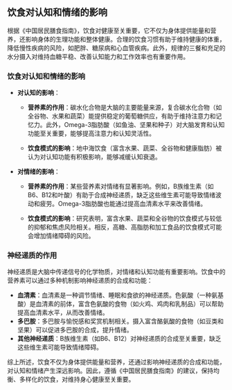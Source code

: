 ## 饮食对认知和情绪的影响

根据《中国居民膳食指南》，饮食对健康至关重要，它不仅为身体提供能量和营养，还影响身体的生理功能和整体健康。合理的饮食习惯有助于维持健康的体重，降低慢性疾病的风险，如肥胖、糖尿病和心血管疾病。此外，规律的三餐和充足的水分摄入对维持血糖平稳、改善认知能力和工作效率也有重要作用。

### 饮食对认知和情绪的影响

- **对认知的影响**：
  
  - **营养素的作用**：碳水化合物是大脑的主要能量来源，复合碳水化合物（如全谷物、水果和蔬菜）能提供稳定的葡萄糖供应，有助于维持注意力和记忆力。此外，Omega-3脂肪酸（如鱼油、坚果和种子）对大脑发育和认知功能至关重要，能够提高注意力和认知灵活性。
  
  - **饮食模式的影响**：地中海饮食（富含水果、蔬菜、全谷物和健康脂肪）被认为对认知功能有积极影响，能够减缓认知衰退。

- **对情绪的影响**：
  
  - **营养素的作用**：某些营养素对情绪有显著影响。例如，B族维生素（如B6、B12和叶酸）有助于合成神经递质，缺乏这些维生素可能导致情绪波动和疲劳。Omega-3脂肪酸也能通过提高血清素水平来改善情绪。
  
  - **饮食模式的影响**：研究表明，富含水果、蔬菜和全谷物的饮食模式与较低的抑郁和焦虑风险相关。相反，高糖、高脂肪和加工食品的饮食模式可能会增加情绪障碍的风险。

### 神经递质的作用

神经递质是大脑中传递信号的化学物质，对情绪和认知功能有重要影响。饮食中的营养素可以通过多种机制影响神经递质的合成和功能：

- **血清素**：血清素是一种调节情绪、睡眠和食欲的神经递质。色氨酸（一种氨基酸）是血清素的前体，富含色氨酸的食物（如火鸡、鸡肉和乳制品）可以帮助提高血清素水平，从而改善情绪。
- **多巴胺**：多巴胺与愉悦感和奖赏机制相关。摄入富含酪氨酸的食物（如豆类和坚果）可以促进多巴胺的合成，提升情绪。
- **其他神经递质**：B族维生素（如B6、B12）对神经递质的合成至关重要，缺乏这些维生素可能导致情绪障碍。

综上所述，饮食不仅为身体提供能量和营养，还通过影响神经递质的合成和功能，对认知和情绪产生深远影响。因此，遵循《中国居民膳食指南》的建议，保持均衡、多样化的饮食，对维持身心健康至关重要。
